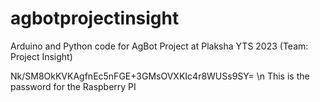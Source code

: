 # agbotprojectinsight
Arduino and Python code for AgBot Project at Plaksha YTS 2023 (Team: Project Insight)

Nk/SM8OkKVKAgfnEc5nFGE+3GMsOVXKIc4r8WUSs9SY=
\n
This is the password for the Raspberry PI
